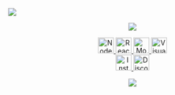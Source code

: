   <img src="https://user-images.githubusercontent.com/70382532/138322189-2db8df52-9dcb-40a0-88a8-c365466bd33d.gif" loading="eager">

<p align="center">
<img src="https://readme-typing-svg.herokuapp.com?color=36BCF7FF&center=true&size=22&lines=Desenvolvedor;Tecnologia;Gamer;"/>
</p>
<p align="center">
  <a href="https://nodejs.org/">
        <img alt="NodeJS" height="32" width="32" src="https://res.cloudinary.com/dkfobbwsu/image/upload/v1597534532/node-dot-js.svg"/>
  </a>
  <a href="https://reactjs.org/">
        <img alt="ReactJS" height="32" width="32" src="https://res.cloudinary.com/dkfobbwsu/image/upload/v1597534460/react.svg"/>
  </a>
  <a href="https://mongodb.com/">
    <img alt="MongoDB" height="32" width="32" src="https://www.pngkey.com/png/full/383-3838923_open-mongodb-icon.png"/>
  </a>
  <a href="https://code.visualstudio.com/">
    <img alt="Visual Studio Code" height="32" width="32" src="https://upload.wikimedia.org/wikipedia/commons/4/4b/Visual_Studio_Code_Insiders_1.36_icon.svg" />
  </a>
 <br/>
  <a href="https://www.instagram.com/twyxdc/">
    <img alt="Instagram" height="32" width="32" src="https://upload.wikimedia.org/wikipedia/commons/thumb/a/a5/Instagram_icon.png/600px-Instagram_icon.png"/>
  </a>
  <a href="https://discord.com/invite/spacelabs">
    <img alt="Discord" height="32" width="32" src="https://camo.githubusercontent.com/0ef309f7e0b554033dd25b3ce83015db2f0f8952fb4c31318af095369d3d4453/68747470733a2f2f7669676e657474652e77696b69612e6e6f636f6f6b69652e6e65742f7468652d6d696e6572732d686176656e2d70726f6a6563742f696d616765732f642f64642f446973636f72642e706e672f7265766973696f6e2f6c61746573743f63623d3230313730333038303333353436"/>
  </a>
 <p align="center">
   <a href="https://spotify-github-profile.vercel.app/api/view.svg?uid=31vwbutl5mfh3jih2w5ykfoueej4&redirect=true">
    <img src="https://spotify-github-profile.vercel.app/api/view.svg?uid=31vwbutl5mfh3jih2w5ykfoueej4&cover_image=true&theme=default&show_offline=true&background_color=121212"/>
   </a>
